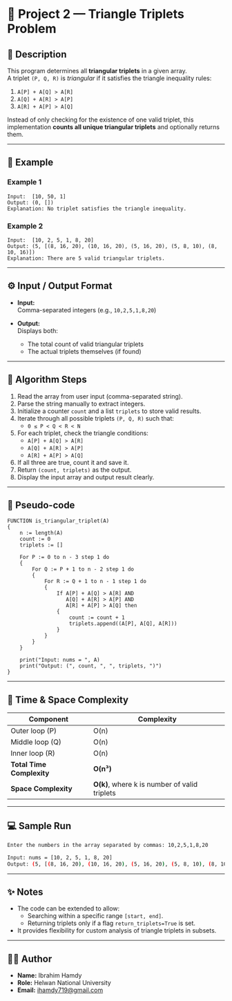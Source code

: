 # 🔺 Project 2 — Triangle Triplets Problem

## 📖 Description
This program determines all **triangular triplets** in a given array.  
A triplet `(P, Q, R)` is *triangular* if it satisfies the triangle inequality rules:
1. `A[P] + A[Q] > A[R]`
2. `A[Q] + A[R] > A[P]`
3. `A[R] + A[P] > A[Q]`

Instead of only checking for the existence of one valid triplet, this implementation **counts all unique triangular triplets** and optionally returns them.

---

## 🧠 Example

### Example 1
```
Input:  [10, 50, 1]
Output: (0, [])
Explanation: No triplet satisfies the triangle inequality.
```

### Example 2
```
Input:  [10, 2, 5, 1, 8, 20]
Output: (5, [(8, 16, 20), (10, 16, 20), (5, 16, 20), (5, 8, 10), (8, 10, 16)])
Explanation: There are 5 valid triangular triplets.
```

---

## ⚙️ Input / Output Format

- **Input:**  
  Comma-separated integers (e.g., `10,2,5,1,8,20`)

- **Output:**  
  Displays both:
  - The total count of valid triangular triplets  
  - The actual triplets themselves (if found)

---

## 🧩 Algorithm Steps
1. Read the array from user input (comma-separated string).
2. Parse the string manually to extract integers.
3. Initialize a counter `count` and a list `triplets` to store valid results.
4. Iterate through all possible triplets `(P, Q, R)` such that:
   - `0 ≤ P < Q < R < N`
5. For each triplet, check the triangle conditions:
   - `A[P] + A[Q] > A[R]`
   - `A[Q] + A[R] > A[P]`
   - `A[R] + A[P] > A[Q]`
6. If all three are true, count it and save it.
7. Return `(count, triplets)` as the output.
8. Display the input array and output result clearly.

---

## 🧾 Pseudo-code
```text
FUNCTION is_triangular_triplet(A)
{
    n := length(A)
    count := 0
    triplets := []

    For P := 0 to n - 3 step 1 do
    {
        For Q := P + 1 to n - 2 step 1 do
        {
            For R := Q + 1 to n - 1 step 1 do
            {
                If A[P] + A[Q] > A[R] AND 
                   A[Q] + A[R] > A[P] AND 
                   A[R] + A[P] > A[Q] then
                {
                    count := count + 1
                    triplets.append((A[P], A[Q], A[R]))
                }
            }
        }
    }

    print("Input: nums = ", A)
    print("Output: (", count, ", ", triplets, ")")
}
```

---

## 🧮 Time & Space Complexity
| Component | Complexity |
|------------|-------------|
| Outer loop (P) | O(n) |
| Middle loop (Q) | O(n) |
| Inner loop (R) | O(n) |
| **Total Time Complexity** | **O(n³)** |
| **Space Complexity** | **O(k)**, where k is number of valid triplets |

---

## 💻 Sample Run
```bash
Enter the numbers in the array separated by commas: 10,2,5,1,8,20

Input: nums = [10, 2, 5, 1, 8, 20]
Output: (5, [(8, 16, 20), (10, 16, 20), (5, 16, 20), (5, 8, 10), (8, 10, 16)])
```

---

## ✨ Notes
- The code can be extended to allow:
  - Searching within a specific range `[start, end]`.
  - Returning triplets only if a flag `return_triplets=True` is set.
- It provides flexibility for custom analysis of triangle triplets in subsets.

---

## 👨‍💻 Author
- **Name:** Ibrahim Hamdy  
- **Role:** Helwan National University  
- **Email:** ihamdy719@gmail.com
